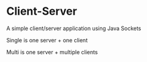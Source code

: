 # Client-Server

A simple client/server application using Java Sockets

Single is one server + one client

Multi is one server + multiple clients

